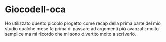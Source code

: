 # Giocodell-oca
Ho utilizzato questo piccolo progetto come recap della prima parte del mio studio qualche mese fa
prima di passare ad argomenti più avanzati;
molto semplice ma mi ricordo che mi sono divertito molto a scriverlo.
